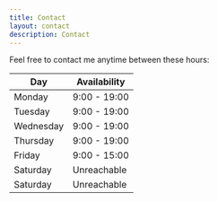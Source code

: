 ```yaml
---
title: Contact
layout: contact
description: Contact
---
```


Feel free to contact me anytime between these hours:

| Day       | Availability |
| --------- | ------------ |
| Monday    | 9:00 - 19:00 |
| Tuesday   | 9:00 - 19:00 |
| Wednesday | 9:00 - 19:00 |
| Thursday  | 9:00 - 19:00 |
| Friday    | 9:00 - 15:00 |
| Saturday  | Unreachable  |
| Saturday  | Unreachable  |
